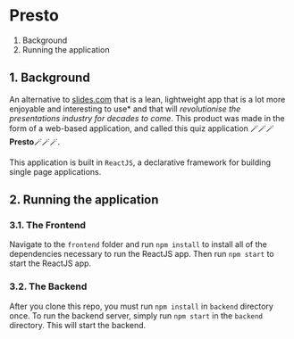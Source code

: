 # Presto

1. Background
2. Running the application

## 1. Background

An alternative to [slides.com](https://slides.com) that is a lean, lightweight app that is a lot more enjoyable and interesting to use* and that will *revolutionise the presentations industry for decades to come*. This product was made in the form of a web-based application, and called this quiz application 🪄🪄🪄**Presto**🪄🪄🪄.

This application is built in `ReactJS`, a declarative framework for building single page applications.

## 2. Running the application

### 3.1. The Frontend

Navigate to the `frontend` folder and run `npm install` to install all of the dependencies necessary to run the ReactJS app. Then run `npm start` to start the ReactJS app.

### 3.2. The Backend

After you clone this repo, you must run `npm install` in `backend` directory once. To run the backend server, simply run `npm start` in the `backend` directory. This will start the backend.

